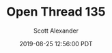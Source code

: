 ---
layout: podcast
title: "Open Thread 135"
author: Scott Alexander
description: https://slatestarcodex.com/2019/08/25/open-thread-135/
date: 2019-08-25 12:56:00 PDT
length: 210723
duration: 53
guid: open-thread-135
---